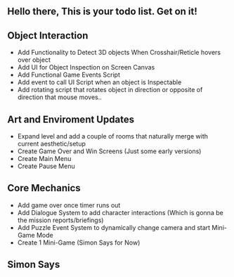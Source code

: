 ## Hello there, This is your todo list. Get on it!

## Object Interaction
- Add Functionality to Detect 3D objects When Crosshair/Reticle hovers over object
- Add UI for Object Inspection on Screen Canvas
- Add Functional Game Events Script
- Add event to call UI Script when an object is Inspectable
- Add rotating script that rotates object in direction or opposite of direction that mouse moves..

## Art and Enviroment Updates
- Expand level and add a couple of rooms that naturally merge with current aesthetic/setup
- Create Game Over and Win Screens (Just some early versions)
- Create Main Menu
- Create Pause Menu

## Core Mechanics
- Add game over once timer runs out
- Add Dialogue System to add character interactions (Which is gonna be the mission reports/briefings)
- Add Puzzle Event System to dynamically change camera and start Mini-Game Mode
- Create 1 Mini-Game (Simon Says for Now)

## Simon Says

